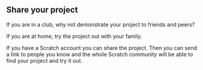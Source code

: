 ## Share your project

If you are in a club, why not demonstrate your project to friends and peers?

If you are at home, try the project out with your family. 

If you have a Scratch account you can share the project. Then you can send a link to people you know and the whole Scratch community will be able to find your project and try it out. 





